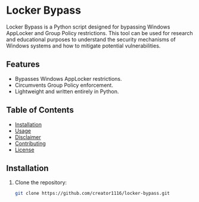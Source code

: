 # Locker Bypass

Locker Bypass is a Python script designed for bypassing Windows AppLocker and Group Policy restrictions. This tool can be used for research and educational purposes to understand the security mechanisms of Windows systems and how to mitigate potential vulnerabilities.

## Features

- Bypasses Windows AppLocker restrictions.
- Circumvents Group Policy enforcement.
- Lightweight and written entirely in Python.

## Table of Contents

- [Installation](#installation)
- [Usage](#usage)
- [Disclaimer](#disclaimer)
- [Contributing](#contributing)
- [License](#license)

## Installation

1. Clone the repository:
   ```bash
   git clone https://github.com/creator1116/locker-bypass.git
